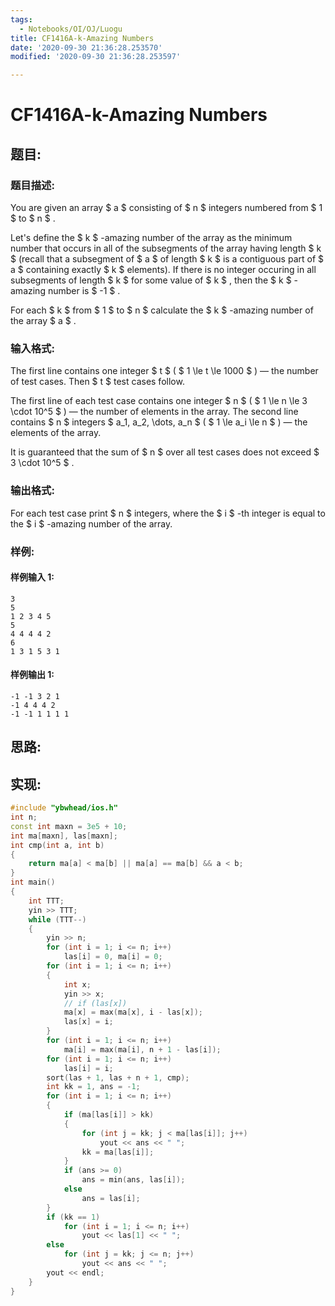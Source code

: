 ```yaml
---
tags:
  - Notebooks/OI/OJ/Luogu
title: CF1416A-k-Amazing Numbers
date: '2020-09-30 21:36:28.253570'
modified: '2020-09-30 21:36:28.253597'

---
```


# CF1416A-k-Amazing Numbers

## 题目:

### 题目描述:

You are given an array $ a $ consisting of $ n $ integers numbered from $ 1 $ to $ n $ .

Let's define the $ k $ -amazing number of the array as the minimum number that occurs in all of the subsegments of the array having length $ k $ (recall that a subsegment of $ a $ of length $ k $ is a contiguous part of $ a $ containing exactly $ k $ elements). If there is no integer occuring in all subsegments of length $ k $ for some value of $ k $ , then the $ k $ -amazing number is $ -1 $ .

For each $ k $ from $ 1 $ to $ n $ calculate the $ k $ -amazing number of the array $ a $ .

### 输入格式:

The first line contains one integer $ t $ ( $ 1 \le t \le 1000 $ ) — the number of test cases. Then $ t $ test cases follow.

The first line of each test case contains one integer $ n $ ( $ 1 \le n \le 3 \cdot 10^5 $ ) — the number of elements in the array. The second line contains $ n $ integers $ a_1, a_2, \dots, a_n $ ( $ 1 \le a_i \le n $ ) — the elements of the array.

It is guaranteed that the sum of $ n $ over all test cases does not exceed $ 3 \cdot 10^5 $ .

### 输出格式:

For each test case print $ n $ integers, where the $ i $ -th integer is equal to the $ i $ -amazing number of the array.

### 样例:

#### 样例输入 1:

```
3
5
1 2 3 4 5
5
4 4 4 4 2
6
1 3 1 5 3 1
```

#### 样例输出 1:

```
-1 -1 3 2 1
-1 4 4 4 2
-1 -1 1 1 1 1
```

## 思路:

## 实现:

```cpp
#include "ybwhead/ios.h"
int n;
const int maxn = 3e5 + 10;
int ma[maxn], las[maxn];
int cmp(int a, int b)
{
    return ma[a] < ma[b] || ma[a] == ma[b] && a < b;
}
int main()
{
    int TTT;
    yin >> TTT;
    while (TTT--)
    {
        yin >> n;
        for (int i = 1; i <= n; i++)
            las[i] = 0, ma[i] = 0;
        for (int i = 1; i <= n; i++)
        {
            int x;
            yin >> x;
            // if (las[x])
            ma[x] = max(ma[x], i - las[x]);
            las[x] = i;
        }
        for (int i = 1; i <= n; i++)
            ma[i] = max(ma[i], n + 1 - las[i]);
        for (int i = 1; i <= n; i++)
            las[i] = i;
        sort(las + 1, las + n + 1, cmp);
        int kk = 1, ans = -1;
        for (int i = 1; i <= n; i++)
        {
            if (ma[las[i]] > kk)
            {
                for (int j = kk; j < ma[las[i]]; j++)
                    yout << ans << " ";
                kk = ma[las[i]];
            }
            if (ans >= 0)
                ans = min(ans, las[i]);
            else
                ans = las[i];
        }
        if (kk == 1)
            for (int i = 1; i <= n; i++)
                yout << las[1] << " ";
        else
            for (int j = kk; j <= n; j++)
                yout << ans << " ";
        yout << endl;
    }
}
```
